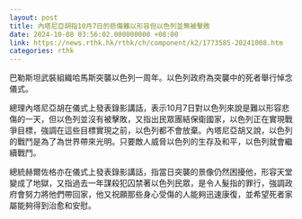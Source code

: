 ```yaml
---
layout: post
title: 內塔尼亞胡指10月7日的悲傷難以形容但以色列並無被擊敗
date: 2024-10-08 03:56:02.000000000 +08:00
link: https://news.rthk.hk/rthk/ch/component/k2/1773585-20241008.htm
categories: rthk
---
```


巴勒斯坦武裝組織哈馬斯突襲以色列一周年。以色列政府為突襲中的死者舉行悼念儀式。

總理內塔尼亞胡在儀式上發表錄影講話，表示10月7日對以色列來說是難以形容悲傷的一天，但以色列並沒有被擊敗，又指出民眾團結保衛國家，以色列正在實現戰爭目標，強調在這些目標實現之前，以色列都不會放棄。內塔尼亞胡又說，以色列的戰鬥是為了為世界帶來光明。只要敵人威脅以色列的生存及和平，以色列就會繼續戰鬥。

總統赫爾佐格亦在儀式上發表錄影講話，指當日突襲的景像仍然困擾他，形容天堂變成了地獄，又指過去一年謀殺犯囚禁著以色列民眾，是令人髮指的罪行，強調政府會努力將他們帶回家，他又祝願那些身心受傷的人能夠迅速康復，並希望死者家屬能夠得到治愈和安慰。
